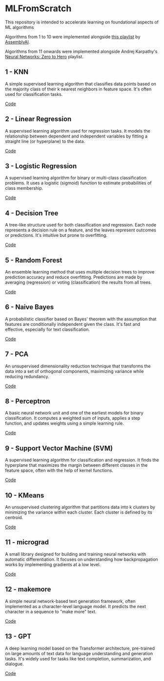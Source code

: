 # MLFromScratch

This repository is intended to accelerate learning on foundational aspects of ML algorithms

Algorithms from 1 to 10 were implemented alongside [this playlist](https://youtube.com/playlist?list=PLcWfeUsAys2k_xub3mHks85sBHZvg24Jd&si=RGWpGwS_hmT4L-Ax) by [AssemblyAI](https://www.assemblyai.com/).

Algorithms from 11 onwards were implemented alongside Andrej Karpathy's [Neural Networks: Zero to Hero](https://youtube.com/playlist?list=PLAqhIrjkxbuWI23v9cThsA9GvCAUhRvKZ&si=95qzGG_omB2Zulhf) playlist.

## 1 - KNN
A simple supervised learning algorithm that classifies data points based on the majority class of their k nearest neighbors in feature space. It's often used for classification tasks. 

[Code](./src/01%20-%20KNN/)

## 2 - Linear Regression
A supervised learning algorithm used for regression tasks. It models the relationship between dependent and independent variables by fitting a straight line (or hyperplane) to the data.

[Code](./src/02%20-%20Linear%20Regression/)

## 3 - Logistic Regression
A supervised learning algorithm for binary or multi-class classification problems. It uses a logistic (sigmoid) function to estimate probabilities of class membership.

[Code](./src/03%20-%20Logistic%20Regression/)

## 4 - Decision Tree
A tree-like structure used for both classification and regression. Each node represents a decision rule on a feature, and the leaves represent outcomes or predictions. It's intuitive but prone to overfitting.

[Code](./src/04%20-%20Decision%20Tree/)

## 5 - Random Forest
An ensemble learning method that uses multiple decision trees to improve prediction accuracy and reduce overfitting. Predictions are made by averaging (regression) or voting (classification) the results from all trees.

[Code](./src/05%20-%20Random%20Forest/)

## 6 - Naive Bayes
A probabilistic classifier based on Bayes' theorem with the assumption that features are conditionally independent given the class. It's fast and effective, especially for text classification.

[Code](./src/06%20-%20Naive%20Bayes/)

## 7 - PCA
An unsupervised dimensionality reduction technique that transforms the data into a set of orthogonal components, maximizing variance while reducing redundancy.

[Code](./src/07%20-%20PCA/)

## 8 - Perceptron
A basic neural network unit and one of the earliest models for binary classification. It computes a weighted sum of inputs, applies a step function, and updates weights using a simple learning rule.

[Code](./src/08%20-%20Perceptron/)

## 9 - Support Vector Machine (SVM)
A supervised learning algorithm for classification and regression. It finds the hyperplane that maximizes the margin between different classes in the feature space, often with the help of kernel functions.

[Code](./src/09%20-%20SVM/)

## 10 - KMeans
An unsupervised clustering algorithm that partitions data into k clusters by minimizing the variance within each cluster. Each cluster is defined by its centroid.

[Code](./src/10%20-%20KMeans/)

## 11 - micrograd
A small library designed for building and training neural networks with automatic differentiation. It focuses on understanding how backpropagation works by implementing gradients at a low level.

[Code](./src/11%20-%20micrograd/)

## 12 - makemore
A simple neural network-based text generation framework, often implemented as a character-level language model. It predicts the next character in a sequence to "make more" text.

[Code](./src/12%20-%20makemore/)

## 13 - GPT
A deep learning model based on the Transformer architecture, pre-trained on large amounts of text data for language understanding and generation tasks. It's widely used for tasks like text completion, summarization, and dialogue.

[Code](./src/13%20-%20GPT/)

